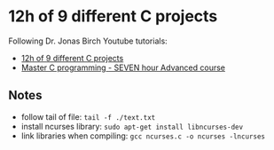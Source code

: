 # 12h of 9 different C projects

Following Dr. Jonas Birch Youtube tutorials: 

* [12h of 9 different C projects](https://www.youtube.com/watch?v=9oBWVVFdI38)
* [Master C programming - SEVEN hour Advanced course](https://www.youtube.com/watch?v=86ILXIWY9f8&t=1077s)

## Notes

* follow tail of file: `tail -f ./text.txt`
* install ncurses library: `sudo apt-get install libncurses-dev`
* link libraries when compiling: `gcc ncurses.c -o ncurses -lncurses`
